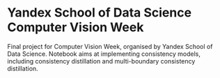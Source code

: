 # Yandex School of Data Science Computer Vision Week
Final project for Computer Vision Week, organised by Yandex School of Data Science. Notebook aims at implementing consistency models, including consistency distillation and multi-boundary consistency distillation.
